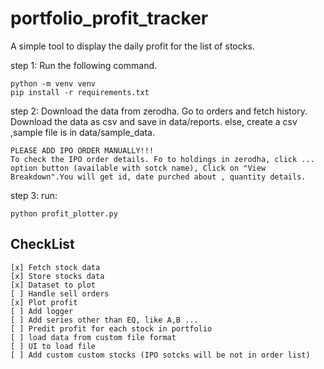 # portfolio_profit_tracker

A simple tool to display the daily profit for the list of stocks.

step 1: Run the following command.

    python -m venv venv
    pip install -r requirements.txt

step 2: Download the data from zerodha. Go to orders and fetch history. Download the data as csv and save in data/reports.
else, create a csv ,sample file is in data/sample_data.

    PLEASE ADD IPO ORDER MANUALLY!!!
    To check the IPO order details. Fo to holdings in zerodha, click ... option button (available with sotck name), Click on "View Breakdown".You will get id, date purched about , quantity details.

step 3: run:

    python profit_plotter.py

## CheckList

    [x] Fetch stock data
    [x] Store stocks data
    [x] Dataset to plot
    [ ] Handle sell orders
    [x] Plot profit
    [ ] Add logger
    [ ] Add series other than EQ, like A,B ...
    [ ] Predit profit for each stock in portfolio
    [ ] load data from custom file format
    [ ] UI to load file
    [ ] Add custom custom stocks (IPO sotcks will be not in order list)
